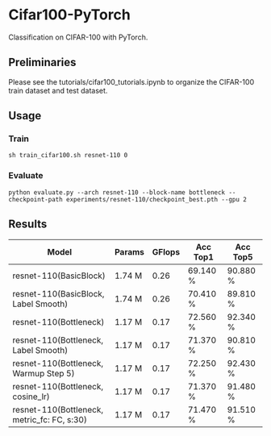 # Cifar100-PyTorch
Classification on CIFAR-100 with PyTorch.

## Preliminaries
Please see the tutorials/cifar100_tutorials.ipynb to organize the CIFAR-100 train dataset and test dataset.

## Usage
### Train 
```shell
sh train_cifar100.sh resnet-110 0
```

### Evaluate
```shell
python evaluate.py --arch resnet-110 --block-name bottleneck --checkpoint-path experiments/resnet-110/checkpoint_best.pth --gpu 2
```

## Results
|                      Model                     |      Params    |     GFlops     |    Acc Top1   |    Acc Top5    |
| ---------------------------------------------- | -------------- | -------------- | ------------- | -------------- |
| resnet-110(BasicBlock)                         |      1.74 M    |      0.26      |    69.140 %   |    90.880 %    |
| resnet-110(BasicBlock, Label Smooth)           |      1.74 M    |      0.26      |    70.410 %   |    89.810 %    |
| resnet-110(Bottleneck)                         |      1.17 M    |      0.17      |    72.560 %   |    92.340 %    |
| resnet-110(Bottleneck, Label Smooth)           |      1.17 M    |      0.17      |    71.370 %   |    90.810 %    |
| resnet-110(Bottleneck, Warmup Step 5)          |      1.17 M    |      0.17      |    72.250 %   |    92.430 %    |
| resnet-110(Bottleneck, cosine_lr)              |      1.17 M    |      0.17      |    71.370 %   |    91.480 %    |
| resnet-110(Bottleneck, metric_fc: FC, s:30)    |      1.17 M    |      0.17      |    71.470 %   |    91.510 %    |